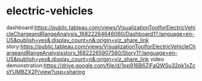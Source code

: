# electric-vehicles
dashboard:https://public.tableau.com/views/VisualizationToolforElectricVehicleChargeandRangeAnalysis_16822264646060/Dashboard1?:language=en-US&publish=yes&:display_count=n&:origin=viz_share_link
story:https://public.tableau.com/views/VisualizationToolforElectricVehicleChargeandRangeAnalysisstory_16822265907580/Story1?:language=en-US&publish=yes&:display_count=n&:origin=viz_share_link
video demonstration:https://drive.google.com/file/d/1pp916B6ZjFaQWSu32pk1xZcsYUMBZX2P/view?usp=sharing

